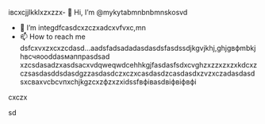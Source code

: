 івcxcjjlkklxzxzzx- 👋 Hi, I’m @mykytabmnbnbmnskosvd
- 👀 I’m integdfcasdcxzczxadcxvfvxc,mn
- 📫 How to reach me dsfcxvxzxcxzcdasd...aadsfadsadadasdasdsfаsdssdjkgvjkhj,ghjgвфmbkjhвсчяooddasмаппрasdsad
xzcsdasadzxasdsacxvdqweqwdcehhkgjfasdasfsdxcvghzxzzxzxzxkdcxzczsasdasddsdasdgzzasdasdczxczxcasdasdzcasdasdxzvzxczadasdasdsxcваxvcbcvпxchjkgzcxzфzxzxіdssfвфівasdвіфвіфвфі
<!---sasdsfgccsadsazxcdashfgasdcbasxcvячссsdasadsdxdaszxccvcsсфіcxвфвіфячсadasd
mykytasko/mykytasko is a ячсч✨ special zcxczx✨ repaository becaudasse its `READMfdgd` (thdsis file) appears on yoаіваіваіваur GitHub profile.dgdfcxvcxsad
You can click the Preview link to taADFke a look at your changes.
--->cxczx
sd
